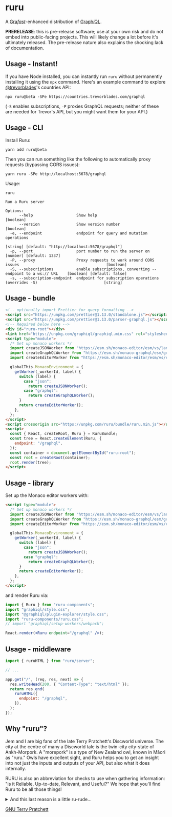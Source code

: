 # ruru

A [Gra*fast*][grafast]-enhanced distribution of [Graph*i*QL][graphiql].

**PRERELEASE**: this is pre-release software; use at your own risk and do not
embed into public-facing projects. This will likely change a lot before it's
ultimately released. The pre-release nature also explains the shocking lack of
documentation.

## Usage - Instant!

If you have Node installed, you can instantly run `ruru` without permanently
installing it using the `npx` command. Here's an example command to explore
[@trevorblades](https://twitter.com/trevorblades)'s countries API:

```
npx ruru@beta -SPe https://countries.trevorblades.com/graphql
```

(`-S` enables subscriptions, `-P` proxies GraphQL requests; neither of these are
needed for Trevor's API, but you might want them for your API.)

## Usage - CLI

Install Ruru:

```
yarn add ruru@beta
```

Then you can run something like the following to automatically proxy requests
(bypassing CORS issues):

```
yarn ruru -SPe http://localhost:5678/graphql
```

Usage:

```
ruru

Run a Ruru server

Options:
      --help                   Show help                                                                      [boolean]
      --version                Show version number                                                            [boolean]
  -e, --endpoint               endpoint for query and mutation operations
                                                                    [string] [default: "http://localhost:5678/graphql"]
  -p, --port                   port number to run the server on                                [number] [default: 1337]
  -P, --proxy                  Proxy requests to work around CORS issues                                      [boolean]
  -S, --subscriptions          enable subscriptions, converting --endpoint to a ws:// URL    [boolean] [default: false]
  -s, --subscription-endpoint  endpoint for subscription operations (overrides -S)                             [string]
```

## Usage - bundle

```html
<!-- optionally import Prettier for query formatting -->
<script src="https://unpkg.com/prettier@1.13.0/standalone.js"></script>
<script src="https://unpkg.com/prettier@1.13.0/parser-graphql.js"></script>
<!-- Required below here -->
<div id="ruru-root"></div>
<link href="https://unpkg.com/graphiql/graphiql.min.css" rel="stylesheet" />
<script type="module">
  /* Set up monaco workers */
  import createJSONWorker from "https://esm.sh/monaco-editor/esm/vs/language/json/json.worker.js?worker";
  import createGraphQLWorker from "https://esm.sh/monaco-graphql/esm/graphql.worker.js?worker";
  import createEditorWorker from "https://esm.sh/monaco-editor/esm/vs/editor/editor.worker.js?worker";

  globalThis.MonacoEnvironment = {
    getWorker(_workerId, label) {
      switch (label) {
        case "json":
          return createJSONWorker();
        case "graphql":
          return createGraphQLWorker();
      }
      return createEditorWorker();
    },
  };
</script>
<script crossorigin src="https://unpkg.com/ruru/bundle/ruru.min.js"></script>
<script>
  const { React, createRoot, Ruru } = RuruBundle;
  const tree = React.createElement(Ruru, {
    endpoint: "/graphql",
  });
  const container = document.getElementById("ruru-root");
  const root = createRoot(container);
  root.render(tree);
</script>
```

## Usage - library

Set up the Monaco editor workers with:

```html
<script type="module">
  /* Set up monaco workers */
  import createJSONWorker from "https://esm.sh/monaco-editor/esm/vs/language/json/json.worker.js?worker";
  import createGraphQLWorker from "https://esm.sh/monaco-graphql/esm/graphql.worker.js?worker";
  import createEditorWorker from "https://esm.sh/monaco-editor/esm/vs/editor/editor.worker.js?worker";

  globalThis.MonacoEnvironment = {
    getWorker(_workerId, label) {
      switch (label) {
        case "json":
          return createJSONWorker();
        case "graphql":
          return createGraphQLWorker();
      }
      return createEditorWorker();
    },
  };
</script>
```

and render Ruru via:

```jsx
import { Ruru } from "ruru-components";
import "graphiql/style.css";
import "@graphiql/plugin-explorer/style.css";
import "ruru-components/ruru.css";
// import "graphiql/setup-workers/webpack";

React.render(<Ruru endpoint="/graphql" />);
```

## Usage - middleware

```js
import { ruruHTML } from "ruru/server";

// ...

app.get("/", (req, res, next) => {
  res.writeHead(200, { "Content-Type": "text/html" });
  return res.end(
    ruruHTML({
      endpoint: "/graphql",
    }),
  );
});
```

## Why "ruru"?

Jem and I are big fans of the late Terry Pratchett's Discworld universe. The
city at the centre of many a Discworld tale is the twin-city city-state of
Ankh-Morpork. A "morepork" is a type of New Zealand owl, known in Māori as
"ruru." Owls have excellent sight, and Ruru helps you to get an insight into not
just the inputs and outputs of your API, but also what it does internally.

RURU is also an abbreviation for checks to use when gathering information: "is
it Reliable, Up-to-date, Relevant, and Useful?" We hope that you'll find Ruru to
be all those things!

<details>
<summary>And this last reason is a little ru-rude...</summary>

... in the Quechua languages, the term "ruru" may refer to, among other things,
"testicle." So when your GraphQL operation isn't doing what you expect and
you're thinking to yourself "this is b\*ll\*cks," then you'll know this is a job
for Ruru!

</details>

[GNU Terry Pratchett](http://www.gnuterrypratchett.com/)

[graphiql]: https://github.com/graphql/graphiql
[grafast]: https://grafast.org
